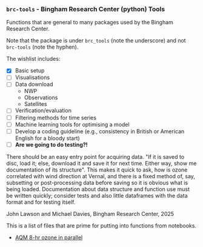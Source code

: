### `brc-tools` - Bingham Research Center (python) Tools

Functions that are general to many packages used by the Bingham Research Center. 

Note that the package is under `brc_tools` (note the underscore) and not `brc-tools` (note the hyphen). 

The wishlist includes:

- [x] Basic setup
- [ ] Visualisations 
- [ ] Data download 
  - NWP
  - Observations
  - Satellites
- [ ] Verification/evaluation
- [ ] Filtering methods for time series
- [ ] Machine learning tools for optimising a model 
- [ ] Develop a coding guideline (e.g., consistency in British or American English for a bloody start)
- [ ] **Are we going to do testing?!**

There should be an easy entry point for acquiring data. "If it is saved to disc, load it; else, download it and save it for next time. Either way, show me documentation of its structure". This makes it quick to ask, how is ozone correlated with wind direction at Vernal, and there is a fixed method of, say, subsetting or post-processing data before saving so it is obvious what is being loaded. Documentation about data structure and function use must be written quickly; consider tests and also little dataframes with the data format and for testing itself. 

John Lawson and Michael Davies, Bingham Research Center, 2025 

This is a list of files that are prime for putting into functions from notebooks.

- [AQM 8-hr ozone in parallel](in_progress/notebooks/gemini_parallel-aqm.py)